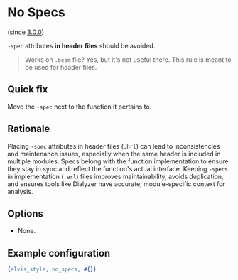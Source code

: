 # No Specs

(since [3.0.0](https://github.com/inaka/elvis_core/releases/tag/3.0.0))

`-spec` attributes **in header files** should be avoided.

> Works on `.beam` file? Yes, but it's not useful there. This rule is meant to be used for header files.

## Quick fix

Move the `-spec` next to the function it pertains to.

## Rationale

Placing `-spec` attributes in header files (`.hrl`) can lead to inconsistencies and maintenance
issues, especially when the same header is included in multiple modules. Specs belong with the
function implementation to ensure they stay in sync and reflect the function's actual interface.
Keeping `-specs` in implementation (`.erl`) files improves maintainability, avoids duplication,
and ensures tools like Dialyzer have accurate, module-specific context for analysis.

## Options

- None.

## Example configuration

```erlang
{elvis_style, no_specs, #{}}
```
